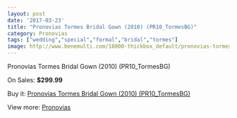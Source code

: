 ```yaml
---
layout: post
date: '2017-03-23'
title: "Pronovias Tormes Bridal Gown (2010) (PR10_TormesBG)"
category: Pronovias
tags: ["wedding","special","formal","bridal","tormes"]
image: http://www.benemulti.com/18000-thickbox_default/pronovias-tormes-bridal-gown-2010-pr10tormesbg.jpg
---
```

Pronovias Tormes Bridal Gown (2010) (PR10_TormesBG)

On Sales: **$299.99**
<a href="https://www.benemulti.com/en/pronovias/6824-pronovias-tormes-bridal-gown-2010-pr10tormesbg.html"><amp-img layout="responsive" width="600" height="600" src="//www.benemulti.com/18000-thickbox_default/pronovias-tormes-bridal-gown-2010-pr10tormesbg.jpg" alt="Pronovias Tormes Bridal Gown (2010) (PR10_TormesBG) 0" /></a>
<a href="https://www.benemulti.com/en/pronovias/6824-pronovias-tormes-bridal-gown-2010-pr10tormesbg.html"><amp-img layout="responsive" width="600" height="600" src="//www.benemulti.com/18002-thickbox_default/pronovias-tormes-bridal-gown-2010-pr10tormesbg.jpg" alt="Pronovias Tormes Bridal Gown (2010) (PR10_TormesBG) 1" /></a>
<a href="https://www.benemulti.com/en/pronovias/6824-pronovias-tormes-bridal-gown-2010-pr10tormesbg.html"><amp-img layout="responsive" width="600" height="600" src="//www.benemulti.com/18001-thickbox_default/pronovias-tormes-bridal-gown-2010-pr10tormesbg.jpg" alt="Pronovias Tormes Bridal Gown (2010) (PR10_TormesBG) 2" /></a>

Buy it: [Pronovias Tormes Bridal Gown (2010) (PR10_TormesBG)](https://www.benemulti.com/en/pronovias/6824-pronovias-tormes-bridal-gown-2010-pr10tormesbg.html "Pronovias Tormes Bridal Gown (2010) (PR10_TormesBG)")

View more: [Pronovias](https://www.benemulti.com/en/55-pronovias "Pronovias")